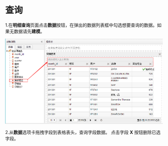 # 查询


1.在**明细查询**页面点击**数据**按钮，在弹出的数据列表框中勾选想要查询的数据。如果无数据请先**建模**。

![明细查询界面](QQ图片20161208120342.png)

2.从**数据**选项卡拖拽字段到表格表头，查询字段数据。 点击字段 **X** 按钮删除已选字段。